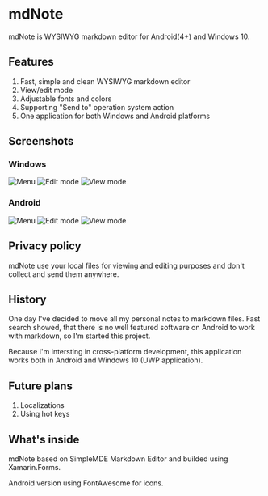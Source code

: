 # mdNote

mdNote is WYSIWYG markdown editor for Android(4+) and Windows 10. 

## Features

1. Fast, simple and clean WYSIWYG markdown editor
2. View/edit mode
3. Adjustable fonts and colors
4. Supporting "Send to" operation system action
5. One application for both Windows and Android platforms

## Screenshots

### Windows

![Menu](uwp/menu.png)
![Edit mode](uwp/editmode.png)
![View mode](uwp/viewmode.png)

### Android

![Menu](android/menu.png)
![Edit mode](android/editmode.png)
![View mode](android/viewmode.png)

## <a name='#privacypolicy'></a>Privacy policy

mdNote use your local files for viewing and editing purposes and don't collect and send them anywhere.

## History

One day I've decided to move all my personal notes to markdown files. Fast search showed, that there is no well featured software on Android to work with markdown, so I'm started this project.

Because I'm intersting in cross-platform development, this application works both in Android and Windows 10 (UWP application).

## Future plans

1. Localizations
2. Using hot keys

## What's inside

mdNote based on SimpleMDE Markdown Editor and builded using Xamarin.Forms.

Android version using FontAwesome for icons.
